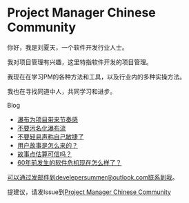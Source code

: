 # Project Manager Chinese Community

你好，我是刘夏天，一个软件开发行业人士。

我对项目管理有兴趣，这里特指软件开发的项目管理。

我现在在学习PM的各种方法和工具，以及行业内的多种实操方法。

我也在寻找同道中人，共同学习和进步。


Blog
- [瀑布为项目带来节奏感](waterfall2.md)
- [不要污名化瀑布流](waterfall.md)
- [不要轻易声称自己敏捷了](agilefake.md)
- [用户故事是怎么来的？](userstory.md)
- [故事点估算可信吗？](storypoints.md)
- [60年前发生的软件危机现在怎么样了？](softwarecrisisNowAndThen.md)

可以通过发邮件到develepersummer@outlook.com联系到我。

提建议，请发Issue到[Project Manager Chinese Community](https://github.com/projectmanagercc/projectmanagercc.github.io)
